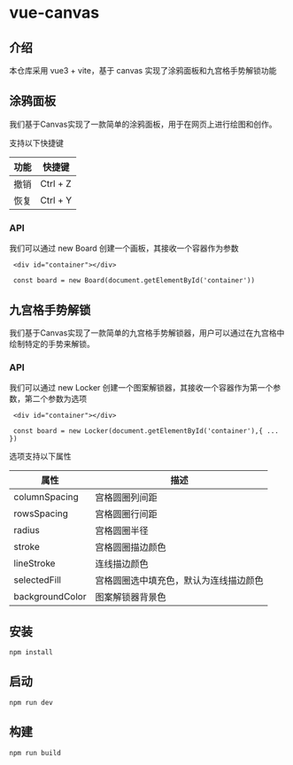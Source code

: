 # vue-canvas

## 介绍
本仓库采用 vue3 + vite，基于 canvas 实现了涂鸦面板和九宫格手势解锁功能

## 涂鸦面板
我们基于Canvas实现了一款简单的涂鸦面板，用于在网页上进行绘图和创作。

支持以下快捷键

| 功能 | 快捷键 |
| ---- | ----  |
|  撤销  | Ctrl + Z |
|  恢复  | Ctrl + Y |

### API

我们可以通过 new Board 创建一个画板，其接收一个容器作为参数
```
 <div id="container"></div>

 const board = new Board(document.getElementById('container'))
```

## 九宫格手势解锁
我们基于Canvas实现了一款简单的九宫格手势解锁器，用户可以通过在九宫格中绘制特定的手势来解锁。

### API
我们可以通过 new Locker 创建一个图案解锁器，其接收一个容器作为第一个参数，第二个参数为选项

```
 <div id="container"></div>

 const board = new Locker(document.getElementById('container'),{ ... })
```

选项支持以下属性

| 属性 | 描述 |
| ---- | ---- |
|  columnSpacing    | 宫格圆圈列间距    |
|  rowsSpacing      | 宫格圆圈行间距    |
|  radius           | 宫格圆圈半径      |
|  stroke           | 宫格圆圈描边颜色  |
|  lineStroke       | 连线描边颜色      |
|  selectedFill     | 宫格圆圈选中填充色，默认为连线描边颜色          |
|  backgroundColor  | 图案解锁器背景色  |


## 安装
```
npm install
```

## 启动
```
npm run dev
```

## 构建
```
npm run build
```